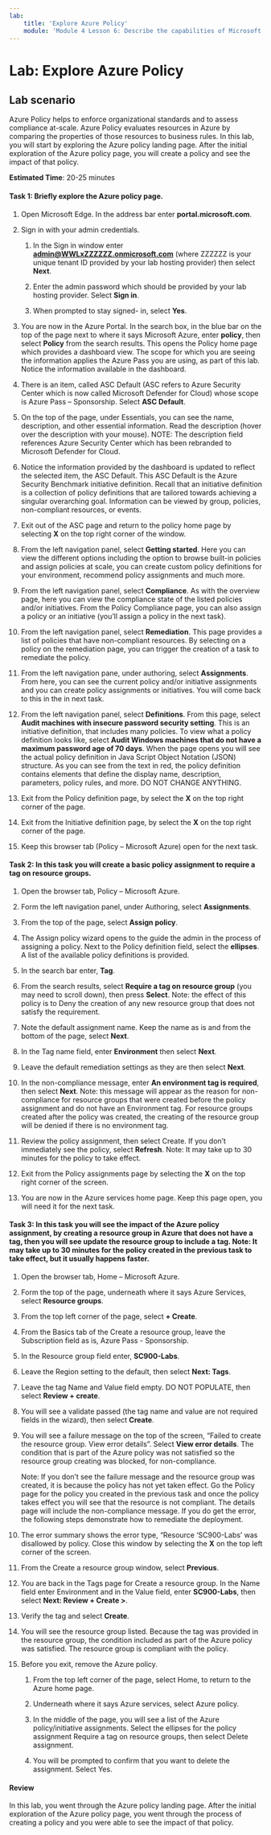 ```yaml
---
lab:
    title: 'Explore Azure Policy'
    module: 'Module 4 Lesson 6: Describe the capabilities of Microsoft compliance solutions: Describe Azure Policy'
---
```



# Lab: Explore Azure Policy

## Lab scenario
Azure Policy helps to enforce organizational standards and to assess compliance at-scale. Azure Policy evaluates resources in Azure by comparing the properties of those resources to business rules. In this lab, you will start by exploring the Azure policy landing page. After the initial exploration of the Azure policy page, you will create a policy and see the impact of that policy.


**Estimated Time**: 20-25 minutes

#### Task 1: Briefly explore the Azure policy page.

1. Open Microsoft Edge. In the address bar enter **portal.microsoft.com**.

1. Sign in with your admin credentials.
    1. In the Sign in window enter **admin@WWLxZZZZZZ.onmicrosoft.com** (where ZZZZZZ is your unique tenant ID provided by your lab hosting provider) then select **Next**.
    
    1. Enter the admin password which should be provided by your lab hosting provider. Select **Sign in**.
    1. When prompted to stay signed- in, select **Yes**.

1. You are now in the Azure Portal.  In the search box, in the blue bar on the top of the page next to where it says Microsoft Azure, enter **policy**, then select **Policy** from the search results. This opens the Policy home page which provides a dashboard view.  The scope for which you are seeing the information applies the Azure Pass you are using, as part of this lab.   Notice the information available in the dashboard.

1. There is an item, called ASC Default (ASC refers to Azure Security Center which is now called Microsoft Defender for Cloud) whose scope is Azure Pass – Sponsorship.   Select **ASC Default**.

1. On the top of the page, under Essentials, you can see the name, description, and other essential information.  Read the description (hover over the description with your mouse). NOTE: The description field references Azure Security Center which has been rebranded to Microsoft Defender for Cloud.

1. Notice the information provided by the dashboard is updated to reflect the selected item, the ASC Default. This ASC Default is the Azure Security Benchmark initiative definition.  Recall that an initiative definition is a collection of policy definitions that are tailored towards achieving a singular overarching goal. Information can be viewed by group, policies, non-compliant resources, or events.

1. Exit out of the ASC page and return to the policy home page by selecting **X** on the top right corner of the window.

1. From the left navigation panel, select **Getting started**.  Here you can view the different options including the option to browse built-in policies and assign policies at scale, you can create custom policy definitions for your environment, recommend policy assignments and much more.

1. From the left navigation panel, select **Compliance**.  As with the overview page, here you can view the compliance state of the listed policies and/or initiatives.  From the Policy Compliance page, you can also assign a policy or an initiative (you’ll assign a policy in the next task).

1. From the left navigation panel, select **Remediation**.  This page provides a list of policies that have non-compliant resources.  By selecting on a policy on the remediation page, you can trigger the creation of a task to remediate the policy.  

1. From the left navigation pane, under authoring, select **Assignments**.  From here, you can see the current policy and/or initiative assignments and you can create policy assignments or initiatives.  You will come back to this in the in next task.  

1. From the left navigation panel, select **Definitions**.  From this page, select **Audit machines with insecure password security setting**.  This is an initiative definition, that includes many policies.  To view what a policy definition looks like, select **Audit Windows machines that do not have a maximum password age of 70 days**.  When the page opens you will see the actual policy definition in Java Script Object Notation (JSON) structure.   As you can see from the text in red, the policy definition contains elements that define the display name, description, parameters, policy rules, and more. DO NOT CHANGE ANYTHING.  

1. Exit from the Policy definition page, by select the **X** on the top right corner of the page.

1. Exit from the Initiative definition page, by select the **X** on the top right corner of the page.

1. Keep this browser tab (Policy – Microsoft Azure) open for the next task.

#### Task 2:  In this task you will create a basic policy assignment to require a tag on resource groups.

1. Open the browser tab, Policy – Microsoft Azure.

1. Form the left navigation panel, under Authoring, select **Assignments**.

1. From the top of the page, select **Assign policy**.

1. The Assign policy wizard opens to the guide the admin in the process of assigning a policy.  Next to the Policy definition field, select the **ellipses**.  A list of the available policy definitions is provided.  

1. In the search bar enter, **Tag**.

1. From the search results, select **Require a tag on resource group** (you may need to scroll down), then press **Select**.  Note: the effect of this policy is to Deny the creation of any new resource group that does not satisfy the requirement.  

1. Note the default assignment name.  Keep the name as is and from the bottom of the page, select **Next**.

1. In the Tag name field, enter **Environment** then select **Next**. 

1. Leave the default remediation settings as they are then select **Next**. 

1. In the non-compliance message, enter **An environment tag is required**, then select **Next**. Note: this message will appear as the reason for non-compliance for resource groups that were created before the policy assignment and do not have an Environment tag.  For resource groups created after the policy was created, the creating of the resource group will be denied if there is no environment tag.

1. Review the policy assignment, then select Create.  If you don’t immediately see the policy, select **Refresh**. Note: It may take up to 30 minutes for the policy to take effect.

1. Exit from the Policy assignments page by selecting the **X** on the top right corner of the screen.

1. You are now in the Azure services home page.  Keep this page open, you will need it for the next task.

#### Task 3:  In this task you will see the impact of the Azure policy assignment, by creating a resource group in Azure that does not have a tag, then you will see update the resource group to include a tag.  Note: It may take up to 30 minutes for the policy created in the previous task to take effect, but it usually happens faster.

1. Open the browser tab, Home – Microsoft Azure.

1. Form the top of the page, underneath where it says Azure Services, select **Resource groups**.

1. From the top left corner of the page, select **+ Create**.

1. From the Basics tab of the Create a resource group, leave the Subscription field as is, Azure Pass -  Sponsorship.

1. In the Resource group field enter, **SC900-Labs**.

1. Leave the Region setting to the default, then select **Next: Tags**.

1. Leave the tag Name and Value field empty.  DO NOT POPULATE, then select **Review + create**.

1. You will see a validate passed (the tag name and value are not required fields in the wizard), then select **Create**.

1. You will see a failure message on the top of the screen, “Failed to create the resource group. View error details”.  Select **View error details**. The condition that is part of the Azure policy was not satisfied so the resource group creating was blocked, for non-compliance. 

    Note: If you don’t see the failure message and the resource group was created, it is because the policy has not yet taken effect.  Go the Policy page for the policy you created in the previous task and once the policy takes effect you will see that the resource is not compliant.  The details page will include the non-compliance message. If you do get the error, the following steps demonstrate how to remediate the deployment.

1. The error summary shows the error type, “Resource ‘SC900-Labs’ was disallowed by policy.  Close this window by selecting the **X** on the top left corner of the screen.

1. From the Create a resource group window, select **Previous**.

1. You are back in the Tags page for Create a resource group.  In the Name field enter Environment and in the Value field, enter **SC900-Labs**, then select **Next: Review + Create >**.

1. Verify the tag and select **Create**.

1. You will see the resource group listed.  Because the tag was provided in the resource group, the condition included as part of the Azure policy was satisfied.  The resource group is compliant with the policy.

1. Before you exit, remove the Azure policy.
    1. From the top left corner of the page, select Home, to return to the Azure home page.
    
    1. Underneath where it says Azure services, select Azure policy.
    1. In the middle of the page, you will see a list of the Azure policy/initiative assignments.  Select the ellipses for the policy assignment Require a tag on resource groups, then select Delete assignment.
    1. You will be prompted to confirm that you want to delete the assignment.  Select Yes.


#### Review

In this lab, you went through the Azure policy landing page. After the initial exploration of the Azure policy page, you went through the process of creating a policy and you were able to see the impact of that policy.

